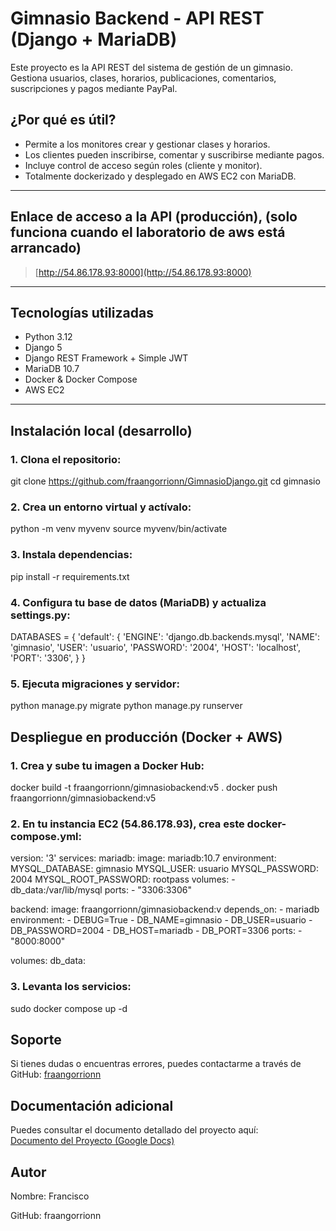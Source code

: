 # Gimnasio Backend - API REST (Django + MariaDB)

Este proyecto es la API REST del sistema de gestión de un gimnasio. Gestiona usuarios, clases, horarios, publicaciones, comentarios, suscripciones y pagos mediante PayPal.

## ¿Por qué es útil?

- Permite a los monitores crear y gestionar clases y horarios.
- Los clientes pueden inscribirse, comentar y suscribirse mediante pagos.
- Incluye control de acceso según roles (cliente y monitor).
- Totalmente dockerizado y desplegado en AWS EC2 con MariaDB.

---

## Enlace de acceso a la API (producción), (solo funciona cuando el laboratorio de aws está arrancado)

> [http://54.86.178.93:8000](http://54.86.178.93:8000)

---

## Tecnologías utilizadas

- Python 3.12
- Django 5
- Django REST Framework + Simple JWT
- MariaDB 10.7
- Docker & Docker Compose
- AWS EC2

---

## Instalación local (desarrollo)

### 1. Clona el repositorio:

git clone https://github.com/fraangorrionn/GimnasioDjango.git
cd gimnasio

### 2. Crea un entorno virtual y actívalo:

python -m venv myvenv
source myvenv/bin/activate

### 3. Instala dependencias:

pip install -r requirements.txt

### 4. Configura tu base de datos (MariaDB) y actualiza settings.py:

DATABASES = {
    'default': {
        'ENGINE': 'django.db.backends.mysql',
        'NAME': 'gimnasio',
        'USER': 'usuario',
        'PASSWORD': '2004',
        'HOST': 'localhost',
        'PORT': '3306',
    }
}

### 5. Ejecuta migraciones y servidor:

python manage.py migrate
python manage.py runserver


## Despliegue en producción (Docker + AWS)

### 1. Crea y sube tu imagen a Docker Hub:
docker build -t fraangorrionn/gimnasiobackend:v5 .
docker push fraangorrionn/gimnasiobackend:v5

### 2. En tu instancia EC2 (54.86.178.93), crea este docker-compose.yml:
version: '3'
services:
  mariadb:
    image: mariadb:10.7
    environment:
      MYSQL_DATABASE: gimnasio
      MYSQL_USER: usuario
      MYSQL_PASSWORD: 2004
      MYSQL_ROOT_PASSWORD: rootpass
    volumes:
      - db_data:/var/lib/mysql
    ports:
      - "3306:3306"

  backend:
    image: fraangorrionn/gimnasiobackend:v
    depends_on:
      - mariadb
    environment:
      - DEBUG=True
      - DB_NAME=gimnasio
      - DB_USER=usuario
      - DB_PASSWORD=2004
      - DB_HOST=mariadb
      - DB_PORT=3306
    ports:
      - "8000:8000"

volumes:
  db_data:


### 3. Levanta los servicios:

sudo docker compose up -d

## Soporte

Si tienes dudas o encuentras errores, puedes contactarme a través de GitHub:
[fraangorrionn](https://github.com/fraangorrionn)

## Documentación adicional

Puedes consultar el documento detallado del proyecto aquí:  
[Documento del Proyecto (Google Docs)](https://docs.google.com/document/d/1XSjxUyFBwzG6Lz1Mr-ADLLDHurLNNChOs62Wp-NC-KQ/edit?usp=sharing)

## Autor
Nombre: Francisco

GitHub: fraangorrionn

